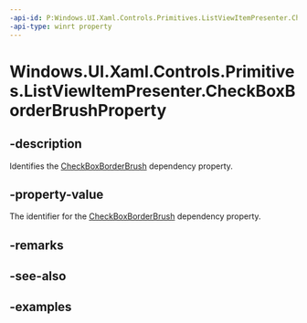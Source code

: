 ```yaml
---
-api-id: P:Windows.UI.Xaml.Controls.Primitives.ListViewItemPresenter.CheckBoxBorderBrushProperty
-api-type: winrt property
---
```


# Windows.UI.Xaml.Controls.Primitives.ListViewItemPresenter.CheckBoxBorderBrushProperty

<!--
public static Windows.UI.Xaml.DependencyProperty CheckBoxBorderBrushProperty { get; }
-->


## -description

Identifies the [CheckBoxBorderBrush](listviewitempresenter_checkboxborderbrush.md) dependency property.

## -property-value

The identifier for the [CheckBoxBorderBrush](listviewitempresenter_checkboxborderbrush.md) dependency property.

## -remarks

## -see-also

## -examples


